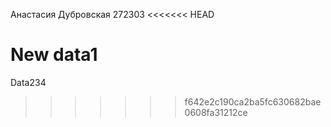 Анастасия Дубровская 272303
<<<<<<< HEAD

New data1
=======
Data234
>>>>>>> f642e2c190ca2ba5fc630682bae0608fa31212ce
